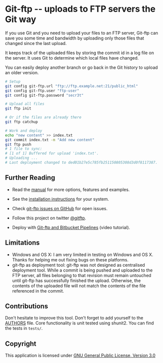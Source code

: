 Git-ftp -- uploads to FTP servers the Git way
=============================================

If you use Git and you need to upload your files to an FTP server,
Git-ftp can save you some time and bandwidth by uploading only those files that
changed since the last upload.

It keeps track of the uploaded files by storing the commit id
in a log file on the server. It uses Git to determine which local
files have changed.

You can easily deploy another branch or go back in the Git history to upload
an older version.

```sh
# Setup
git config git-ftp.url "ftp://ftp.example.net:21/public_html"
git config git-ftp.user "ftp-user"
git config git-ftp.password "secr3t"

# Upload all files
git ftp init

# Or if the files are already there
git ftp catchup

# Work and deploy
echo "new content" >> index.txt
git commit index.txt -m "Add new content"
git ftp push
# 1 file to sync:
# [1 of 1] Buffered for upload 'index.txt'.
# Uploading ...
# Last deployment changed to ded01b27e5c785fb251150805308d3d0f8117387.
```

Further Reading
---------------

* Read the [manual](man/git-ftp.1.md) for more options, features and examples.
* See the [installation instructions](INSTALL.md) for your system.
* Check [git-ftp issues on GitHub] for open issues.
* Follow this project on twitter [@gitftp].

* Deploy with [Git-ftp and Bitbucket Pipelines](https://www.youtube.com/watch?v=8HZhHtZebdw) (video tutorial).

Limitations
-----------

* Windows and OS X: I am very limited in testing on Windows and OS X. Thanks
  for helping me out fixing bugs on these platforms.
* git-ftp as deployment tool: git-ftp was not designed as centralised
  deployment tool. While a commit is being pushed and uploaded to the FTP
  server, all files belonging to that revision must remain untouched until
  git-ftp has successfully finished the upload. Otherwise, the contents of the
  uploaded file will not match the contents of the file referenced in the
  commit.

Contributions
-------------

Don't hesitate to improve this tool.
Don't forget to add yourself to the [AUTHORS](AUTHORS) file.
Core functionality is unit tested using shunit2.
You can find the tests in `tests/`.

Copyright
---------

This application is licensed under [GNU General Public License, Version 3.0]

[git-ftp issues on GitHub]: http://github.com/git-ftp/git-ftp/issues
[GNU General Public License, Version 3.0]:
 http://www.gnu.org/licenses/gpl-3.0-standalone.html
[@gitftp]: https://twitter.com/gitftp
